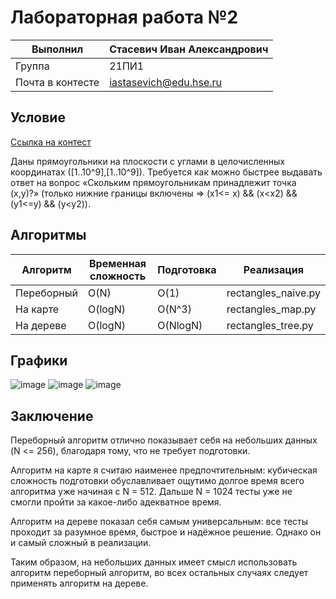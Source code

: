 # Лабораторная работа №2

| Выполнил | Стасевич Иван Александрович |
| ------------- | ------------- |
| Группа  | 21ПИ1  |
| Почта в контесте  | iastasevich@edu.hse.ru  |

## Условие
[Ссылка на контест](https://contest.yandex.ru/contest/47517/problems/)  

Даны прямоугольники на плоскости с углами в целочисленных координатах ([1..10^9],[1..10^9]).
Требуется как можно быстрее выдавать ответ на вопрос «Скольким прямоугольникам принадлежит точка (x,y)?» (только нижние границы включены => (x1<= x) && (x<x2) && (y1<=y) && (y<y2)).


## Алгоритмы

| Алгоритм  | Временная сложность  | Подготовка  |  Реализация
| ------------- | ------------- | ------------- | ------------- |
| Переборный  | O(N)  | O(1)  | rectangles_naive.py  |
| На карте  | O(logN)  | O(N^3)  | rectangles_map.py  |
| На дереве  | O(logN)  | O(NlogN)  | rectangles_tree.py  |

## Графики

![image](https://user-images.githubusercontent.com/22497421/236197095-878935ca-8f97-441f-9ef7-1d57ab15b001.png)
![image](https://user-images.githubusercontent.com/22497421/236197156-66b73ebd-390e-4d38-b10e-b2d866981d10.png)
![image](https://user-images.githubusercontent.com/22497421/236197185-2c67d2eb-56cf-4dbf-ab80-39c2002711ae.png)


## Заключение

Переборный алгоритм отлично показывает себя на небольших данных (N <= 256), благодаря тому, что не требует подготовки.

Алгоритм на карте я считаю наименее предпочтительным: кубическая сложность подготовки обуславливает ощутимо долгое время всего алгоритма уже начиная с N = 512. Дальше N = 1024 тесты уже не смогли пройти за какое-либо адекватное время.

Алгоритм на дереве показал себя самым универсальным: все тесты проходит за разумное время, быстрое и надёжное решение. Однако он и самый сложный в реализации.

Таким образом, на небольших данных имеет смысл использовать алгоритм переборный алгоритм, во всех остальных случаях следует применять алгоритм на дереве.
